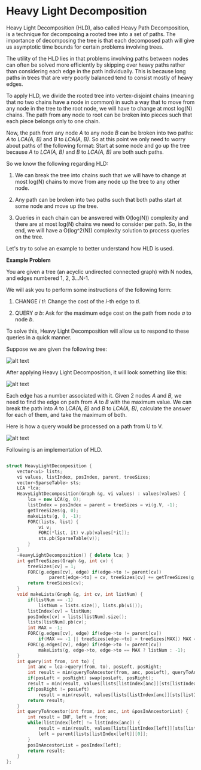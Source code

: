 # Heavy Light Decomposition

Heavy Light Decomposition (HLD), also called Heavy Path Decomposition, is a technique for decomposing a rooted tree into a set of paths. The importance of decomposing the tree is that each decomposed path will give us asymptotic time bounds for certain problems involving trees.

The utility of the HLD lies in that problems involving paths between nodes can often be solved more efficiently by skipping over heavy paths rather than considering each edge in the path individually. This is because long paths in trees that are very poorly balanced tend to consist mostly of heavy edges.

To apply HLD, we divide the rooted tree into vertex-disjoint chains (meaning that no two chains have a node in common) in such a way that to move from any node in the tree to the root node, we will have to change at most log(N) chains. The path from any node to root can be broken into pieces such that each piece belongs only to one chain.

Now, the path from any node _A_ to any node _B_ can be  broken into two paths: _A_ to _LCA(A, B)_ and _B_ to _LCA(A, B)_. So at this point we only need to worry about paths of the following format: Start at some node and go up the tree because _A_ to _LCA(A, B)_ and _B_ to _LCA(A, B)_ are both such paths.

So we know the following regarding HLD:

1) We can break the tree into chains such that we will have to change at most log(N) chains to move from any node up the tree to any other node.

2) Any path can be broken into two paths such that both paths start at some node and move up the tree.

3) Queries in each chain can be answered with O(log(N)) complexity and there are at most log(N) chains we need to consider per path. So, in the end, we will have a O(log^2(N)) complexity solution to process queries on the tree.

Let's try to solve an example to better understand how HLD is used.

**Example Problem**

You are given a tree (an acyclic undirected connected graph) with N nodes, and edges numbered 1, 2, 3...N-1.

We will ask you to perform some instructions of the following form:

1) CHANGE _i_ _ti_: Change the cost of the _i_-th edge to _ti_.

2) QUERY _a_ _b_: Ask for the maximum edge cost on the path from node _a_ to node _b_.

To solve this, Heavy Light Decomposition will allow us to respond to these queries in a quick manner.

Suppose we are given the following tree:

![alt text](https://i.imgur.com/QmRnrn1.png)

After applying Heavy Light Decomposition, it will look something like this:

![alt text](https://i.imgur.com/HAPMEVu.png)

Each edge has a number associated with it. Given 2 nodes _A_ and _B_, we need to find the edge on path from _A_ to _B_ with the maximum value. We can break the path into _A_ to _LCA(A, B)_ and _B_ to _LCA(A, B)_, calculate the answer for each of them, and take the maximum of both.

Here is how a query would be processed on a path from U to V.

![alt text](https://i.imgur.com/QNoyMhq.png)

Following is an implementation of HLD.

```cpp

struct HeavyLightDecomposition {
	vector<vi> lists;
	vi values, listIndex, posIndex, parent, treeSizes;
	vector<SparseTable> sts;
	LCA *lca;
	HeavyLightDecomposition(Graph &g, vi values) : values(values) {
		lca = new LCA(g, 0);
		listIndex = posIndex = parent = treeSizes = vi(g.V, -1);
		getTreeSizes(g, 0);
		makeLists(g, 0, -1);
		FORC(lists, list) {
			vi v;
			FORC(*list, it) v.pb(values[*it]);
			sts.pb(SparseTable(v));
		}
	}
	~HeavyLightDecomposition() { delete lca; }
	int getTreeSizes(Graph &g, int cv) {
		treeSizes[cv] = 1;
		FORC(g.edges[cv], edge) if(edge->to != parent[cv])
				parent[edge->to] = cv, treeSizes[cv] += getTreeSizes(g, edge->to);  
		return treeSizes[cv];
	}
	void makeLists(Graph &g, int cv, int listNum) {
		if(listNum == -1)
			listNum = lists.size(), lists.pb(vi());
		listIndex[cv] = listNum;
		posIndex[cv] = lists[listNum].size();
		lists[listNum].pb(cv);
		int MAX = -1;
		FORC(g.edges[cv], edge) if(edge->to != parent[cv])
			if(MAX == -1 || treeSizes[edge->to] > treeSizes[MAX]) MAX = edge->to;
		FORC(g.edges[cv], edge) if(edge->to != parent[cv])
			makeLists(g, edge->to, edge->to == MAX ? listNum : -1);	
	}
	int query(int from, int to) {
		int anc = lca->query(from, to), posLeft, posRight;
		int result = min(queryToAncestor(from, anc, posLeft), queryToAncestor(to, anc, posRight));
		if(posLeft < posRight) swap(posLeft, posRight);
		result = min(result, values[lists[listIndex[anc]][sts[listIndex[anc]].query(posIndex[anc], posRight)]]);
		if(posRight != posLeft)
			result = min(result, values[lists[listIndex[anc]][sts[listIndex[anc]].query(posRight+1, posLeft)]]);
		return result;
	}
	int queryToAncestor(int from, int anc, int &posInAncestorList) {
		int result = INF, left = from;
		while(listIndex[left] != listIndex[anc]) {
			result = min(result, values[lists[listIndex[left]][sts[listIndex[left]].query(0, posIndex[left])]]);
			left = parent[lists[listIndex[left]][0]];
		}
		posInAncestorList = posIndex[left];
		return result;
	}
};

```
